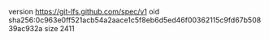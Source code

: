 version https://git-lfs.github.com/spec/v1
oid sha256:0c963e0ff521acb54a2aace1c5f8eb6d5ed46f00362115c9fd67b50839ac932a
size 2411
